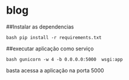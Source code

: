 # blog

##Instalar as dependencias

``bash
pip install -r requirements.txt
``

##executar aplicação como serviço

``bash
gunicorn -w 4 -b 0.0.0.0:5000  wsgi:app
``


basta acessa a aplicação na porta 5000
